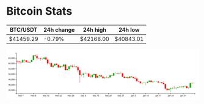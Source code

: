 # Bitcoin Stats

BTC/USDT|24h change|24h high|24h low|
|---|---|---|---|
|$41459.29|-0.79%|$42168.00|$40843.01|

<img src="./chart.svg">
